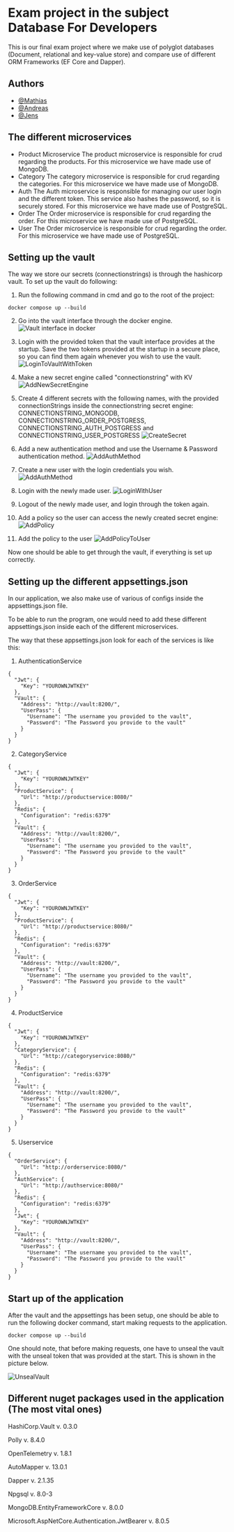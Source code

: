 # Exam project in the subject Database For Developers
This is our final exam project where we make use of polyglot databases (Document, relational and key-value store) and compare use of different ORM Frameworks (EF Core and Dapper).

## Authors

- [@Mathias](https://github.com/MathiasKrarup)
- [@Andreas](https://github.com/AndreasBerthelsen)
- [@Jens](https://github.com/JensIssa)

## The different microservices
* Product Microservice 
The product microservice is responsible for crud regarding the products. For this microservice we have made use of MongoDB.
* Category
The category microservice is responsible for crud regarding the categories. For this microservice we have made use of MongoDB.
* Auth
The Auth microservice is responsible for managing our user login and the different token. This service also hashes the password, so it is securely stored. For this microservice we have made use of PostgreSQL.
* Order
The Order microservice is responsible for crud regarding the order. For this microservice we have made use of PostgreSQL. 
* User
The Order microservice is responsible for crud regarding the order. For this microservice we have made use of PostgreSQL.

## Setting up the vault
The way we store our secrets (connectionstrings) is through the hashicorp vault. 
To set up the vault do following:

1. Run the following command in cmd and go to the root of the project:
```
docker compose up --build
```
2. Go into the vault interface through the docker engine.
![Vault interface in docker](./Images/VaultInDockerEngine.png)

3. Login with the provided token that the vault interface provides at the startup. Save the two tokens provided at the startup in a secure place, so you can find them again whenever you wish to use the vault.
![LoginToVaultWithToken](./Images/loginwithtoken.png)

4. Make a new secret engine called "connectionstring" with KV
![AddNewSecretEngine](./Images/enablesecretengine.png) 

5. Create 4 different secrets with the following names, with the provided connectionStrings inside the connectionstring secret engine: CONNECTIONSTRING_MONGODB, CONNECTIONSTRING_ORDER_POSTGRESS, CONNECTIONSTRING_AUTH_POSTGRESS and CONNECTIONSTRING_USER_POSTGRESS
![CreateSecret](./Images/createSecret.png)

6. Add a new authentication method and use the Username & Password authentication method.
![AddAuthMethod](./Images/enableAuthMethod.png)

7. Create a new user with the login credentials you wish.
![AddAuthMethod](./Images/createUser.png)

8. Login with the newly made user.
![LoginWithUser](./Images/signInWithUser.png)

9. Logout of the newly made user, and login through the token again.

10. Add a policy so the user can access the newly created secret engine:
![AddPolicy](./Images/connectionStringPolicy.png)

11. Add the policy to the user
![AddPolicyToUser](./Images/addPolicyToUser.png)

Now one should be able to get through the vault, if everything is set up correctly.

## Setting up the different appsettings.json

In our application, we also make use of various of configs inside the appsettings.json file.

To be able to run the program, one would need to add these different appsettings.json inside each of the different microservices.

The way that these appsettings.json look for each of the services is like this:

1. AuthenticationService

```
{
  "Jwt": {
    "Key": "YOUROWNJWTKEY"
  },
  "Vault": {
    "Address": "http://vault:8200/",
    "UserPass": {
      "Username": "The username you provided to the vault",
      "Password": "The Password you provide to the vault"
    }
  }
}

```

2. CategoryService

```
{
  "Jwt": {
    "Key": "YOUROWNJWTKEY"
  },
  "ProductService": {
    "Url": "http://productservice:8080/"
  },
  "Redis": {
    "Configuration": "redis:6379"
  },
  "Vault": {
    "Address": "http://vault:8200/",
    "UserPass": {
      "Username": "The username you provided to the vault",
      "Password": "The Password you provide to the vault"
    }
  }
}
```

3. OrderService


```
{
  "Jwt": {
    "Key": "YOUROWNJWTKEY"
  },
  "ProductService": {
    "Url": "http://productservice:8080/"
  },
  "Redis": {
    "Configuration": "redis:6379"
  },
  "Vault": {
    "Address": "http://vault:8200/",
    "UserPass": {
      "Username": "The username you provided to the vault",
      "Password": "The Password you provide to the vault"
    }
  }
}
```

4. ProductService
```
{
  "Jwt": {
    "Key": "YOUROWNJWTKEY"
  },
  "CategoryService": {
    "Url": "http://categoryservice:8080/"
  },
  "Redis": {
    "Configuration": "redis:6379"
  },
  "Vault": {
    "Address": "http://vault:8200/",
    "UserPass": {
      "Username": "The username you provided to the vault",
      "Password": "The Password you provide to the vault"
    }
  }
}
```

5. Userservice

```
{
  "OrderService": {
    "Url": "http://orderservice:8080/"
  },
  "AuthService": {
    "Url": "http://authservice:8080/"
  },
  "Redis": {
    "Configuration": "redis:6379"
  },
  "Jwt": {
    "Key": "YOUROWNJWTKEY"
  },
  "Vault": {
    "Address": "http://vault:8200/",
    "UserPass": {
      "Username": "The username you provided to the vault",
      "Password": "The Password you provide to the vault"
    }
  }
}

```

## Start up of the application

After the vault and the appsettings has been setup, one should be able to run the following docker command, start making requests to the application.

```
docker compose up --build
```

One should note, that before making requests, one have to unseal the vault with the unseal token that was provided at the start. This is shown in the picture below.

![UnsealVault](./Images/UnsealVault.png)

## Different nuget packages used in the application (The most vital ones)


HashiCorp.Vault v. 0.3.0

Polly v. 8.4.0

OpenTelemetry v. 1.8.1

AutoMapper v. 13.0.1

Dapper v. 2.1.35

Npgsql v. 8.0-3

MongoDB.EntityFrameworkCore v. 8.0.0

Microsoft.AspNetCore.Authentication.JwtBearer v. 8.0.5
